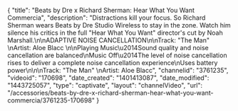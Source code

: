 {
    "title": "Beats by Dre x Richard Sherman: Hear What You Want Commercia",
    "description": "Distractions kill your focus. So Richard Sherman wears Beats by Dre Studio Wireless to stay in the zone. Watch him silence his critics in the full \"Hear What You Want\" director's cut by Noah Marshall.\n\nADAPTIVE NOISE CANCELLATION\n\nTrack: \"The Man\" \nArtist: Aloe Blacc \n\nPlaying Music\u2014Sound quality and noise cancellation are balanced\nMusic Off\u2014The level of noise cancellation rises to deliver a complete noise cancellation experience\nUses battery power\n\n\nTrack: \"The Man\" \nArtist: Aloe Blacc",
    "channelid": "3761235",
    "videoid": "170698",
    "date_created": "1401413087",
    "date_modified": "1443725057",
    "type": "captivate",
    "layout": "channelVideo",
    "url": "\/accessories\/beats-by-dre-x-richard-sherman-hear-what-you-want-commercia\/3761235-170698"
}